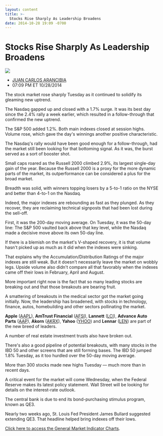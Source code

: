 ```yaml
---
layout: content
title: >-
  Stocks Rise Sharply As Leadership Broadens
date: 2014-10-28 19:09 -0700
---
```



Stocks Rise Sharply As Leadership Broadens
===========================================


![](https://www.investors.com/wp-content/uploads/ibd-migrated-images/MPv_141029_635501073633690432.png)

* [JUAN CARLOS ARANCIBIA](https://www.investors.com/author/arancibiaj/ "Posts by JUAN CARLOS ARANCIBIA")
* 07:09 PM ET 10/28/2014




The stock market rose sharply Tuesday as it continued to solidify its gleaming new uptrend.

  

The Nasdaq gapped up and closed with a 1.7% surge. It was its best day since the 2.4% rally a week earlier, which resulted in a follow-through that confirmed the new uptrend.

  

The S&P 500 added 1.2%. Both main indexes closed at session highs. Volume rose, which gave the day's winnings another positive characteristic.

  

The Nasdaq's rally would have been good enough for a follow-through, had the market still been looking for that bottoming signal. As it was, the burst served as a sort of booster shot.

  

Small caps roared as the Russell 2000 climbed 2.9%, its largest single-day gain of the year. Because the Russell 2000 is a proxy for the more dynamic parts of the market, its outperformance can be considered a plus for the broad market.

  

Breadth was solid, with winners topping losers by a 5-to-1 ratio on the NYSE and better than 4-to-1 on the Nasdaq.

  

Indeed, the major indexes are rebounding as fast as they plunged. As they recover, they are reclaiming technical signposts that had been lost during the sell-off.

  

First, it was the 200-day moving average. On Tuesday, it was the 50-day line: The S&P 500 vaulted back above that key level, while the Nasdaq made a decisive move above its own 50-day line.

  

If there is a blemish on the market's V-shaped recovery, it is that volume hasn't picked up as much as it did when the indexes were sinking.

  

That explains why the Accumulation/Distribution Ratings of the major indexes are still weak. But it doesn't necessarily leave the market on wobbly legs. Upside volume also didn't compare all that favorably when the indexes came off their lows in February, April and August.

  

More important right now is the fact that so many leading stocks are breaking out and that those breakouts are bearing fruit.

  

A smattering of breakouts in the medical sector got the market going initially. Now, the leadership has broadened, with stocks in technology, finance, autos, homebuilding and other sectors pollinating the market.

  

**Apple** ([AAPL](https://research.investors.com/quote.aspx?symbol=AAPL)), **AmTrust Financial** ([AFSI](https://research.investors.com/quote.aspx?symbol=AFSI)), **Lannett** ([LCI](https://research.investors.com/quote.aspx?symbol=LCI)), **Advance Auto Parts** ([AAP](https://research.investors.com/quote.aspx?symbol=AAP)), **Akorn** ([AKRX](https://research.investors.com/quote.aspx?symbol=AKRX)), **Yahoo** ([YHOO](https://research.investors.com/quote.aspx?symbol=YHOO)) and **Lennar** ([LEN](https://research.investors.com/quote.aspx?symbol=LEN)) are part of the new breed of leaders.

  

A number of real estate investment trusts also have broken out.

  

There's also a good pipeline of potential breakouts, with many stocks in the IBD 50 and other screens that are still forming bases. The IBD 50 jumped 1.8% Tuesday, as it too hurdled over the 50-day moving average.

  

More than 300 stocks made new highs Tuesday — much more than in recent days.

  

A critical event for the market will come Wednesday, when the Federal Reserve makes its latest policy statement. Wall Street will be looking for details on the interest-rate outlook.

  

The central bank is due to end its bond-purchasing stimulus program, known as QE3.

  

Nearly two weeks ago, St. Louis Fed President James Bullard suggested extending QE3. That headline helped bring indexes off their lows.

  

[Click here to access the General Market Indicator Charts](https://www.investors.com/pdf/GMI_102914.pdf).




